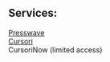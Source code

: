 ## Services:
<a href="https://blog.comicserver.org">Presswave</a>
<br>
<a href="https://teslaeleven.github.io/Cursori">Cursori</a>
<br>
CursoriNow (limited access)
